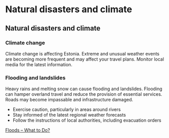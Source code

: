 # Natural disasters and climate

## Natural disasters and climate

### Climate change

Climate change is affecting Estonia. Extreme and unusual weather events are becoming more frequent and may affect your travel plans. Monitor local media for the latest information.

### Flooding and landslides

Heavy rains and melting snow can cause flooding and landslides. Flooding can hamper overland travel and reduce the provision of essential services. Roads may become impassable and infrastructure damaged.

* Exercise caution, particularly in areas around rivers
* Stay informed of the latest regional weather forecasts
* Follow the instructions of local authorities, including evacuation orders

[Floods – What to Do?](https://www.getprepared.gc.ca/cnt/rsrcs/pblctns/flds-wtd/index-en.aspx%22%20/t%20%22_blank)